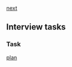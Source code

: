 <a href="02.md">next</a>
<h2>Interview tasks</h2>

<h3>Task</h3>
<div>
</div>

<a href="00.md">plan</a>
